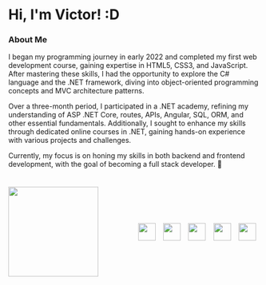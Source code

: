# Hi, I'm Victor! :D

### About Me

I began my programming journey in early 2022 and completed my first web development course, gaining expertise in HTML5, CSS3, and JavaScript. After mastering these skills, I had the opportunity to explore the C# language and the .NET framework, diving into object-oriented programming concepts and MVC architecture patterns.

Over a three-month period, I participated in a .NET academy, refining my understanding of ASP .NET Core, routes, APIs, Angular, SQL, ORM, and other essential fundamentals. Additionally, I sought to enhance my skills through dedicated online courses in .NET, gaining hands-on experience with various projects and challenges.

Currently, my focus is on honing my skills in both backend and frontend development, with the goal of becoming a full stack developer. 🎯
<br>
<br>

<div style="display: flex; justify-content: space-between; margin-top: 20px;">
  <a href="https://github.com/victorchaves10" style="flex: 1;">
    <img height="180em" src="https://github-readme-stats.vercel.app/api/top-langs/?username=victorchaves10&layout=compact&langs_count=8&theme=dracula&hide=scss,less"/>
  </a>
<br>
  <div style="flex: 1; display: flex; justify-content: space-around; align-items: center;">
    <img src="https://cdn.jsdelivr.net/gh/devicons/devicon/icons/html5/html5-original.svg" width="35px" />
    <img src="https://cdn.jsdelivr.net/gh/devicons/devicon/icons/css3/css3-original.svg" width="35px" />
    <img src="https://cdn.jsdelivr.net/gh/devicons/devicon/icons/javascript/javascript-original.svg" width="35px" />
    <img src="https://cdn.jsdelivr.net/gh/devicons/devicon/icons/csharp/csharp-original.svg" width="35px" />
    <img src="https://cdn.jsdelivr.net/gh/devicons/devicon/icons/dotnetcore/dotnetcore-original.svg" width="35px"/>
  </div>
</div>
